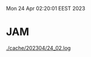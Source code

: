 Mon 24 Apr 02:20:01 EEST 2023
# JAM
<a href='./cache/202304/24_02.log'>./cache/202304/24_02.log</a>
